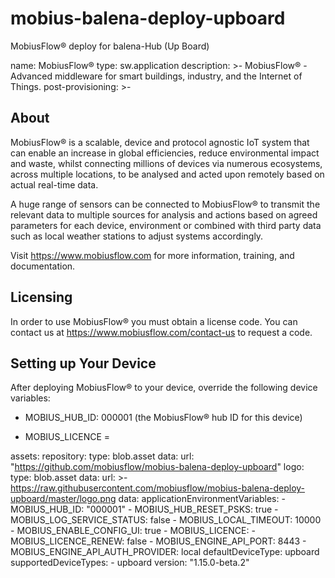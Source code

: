 # mobius-balena-deploy-upboard

MobiusFlow® deploy for balena-Hub (Up Board)

name: MobiusFlow®
type: sw.application
description: >-
MobiusFlow® - Advanced middleware for smart buildings, industry, and the Internet of Things.
post-provisioning: >-

## About

MobiusFlow® is a scalable, device and protocol agnostic IoT system that can enable an increase
in global efficiencies, reduce environmental impact and waste, whilst connecting millions of devices
via numerous ecosystems, across multiple locations, to be analysed and acted upon remotely based on
actual real-time data.

A huge range of sensors can be connected to MobiusFlow® to transmit the relevant data to multiple
sources for analysis and actions based on agreed parameters for each device, environment or combined
with third party data such as local weather stations to adjust systems accordingly.

Visit https://www.mobiusflow.com for more information, training, and documentation.

## Licensing

In order to use MobiusFlow® you must obtain a license code. You can contact us at https://www.mobiusflow.com/contact-us
to request a code.

## Setting up Your Device

After deploying MobiusFlow® to your device, override the following device variables:

- MOBIUS_HUB_ID: 000001 (the MobiusFlow® hub ID for this device)

- MOBIUS_LICENCE = <replace with your licence code>

assets:
repository:
type: blob.asset
data:
url: "https://github.com/mobiusflow/mobius-balena-deploy-upboard"
logo:
type: blob.asset
data:
url: >-
https://raw.githubusercontent.com/mobiusflow/mobius-balena-deploy-upboard/master/logo.png
data:
applicationEnvironmentVariables: - MOBIUS_HUB_ID: "000001" - MOBIUS_HUB_RESET_PSKS: true - MOBIUS_LOG_SERVICE_STATUS: false - MOBIUS_LOCAL_TIMEOUT: 10000 - MOBIUS_ENABLE_CONFIG_UI: true - MOBIUS_LICENCE: <replace with your licence code> - MOBIUS_LICENCE_RENEW: false - MOBIUS_ENGINE_API_PORT: 8443 - MOBIUS_ENGINE_API_AUTH_PROVIDER: local
defaultDeviceType: upboard
supportedDeviceTypes: - upboard
version: "1.15.0-beta.2"
